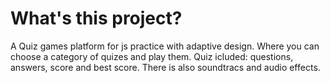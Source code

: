 # What's this project?
A Quiz games platform for js practice with adaptive design. Where you can choose a category of quizes and play them. Quiz icluded: questions, answers, score and best score. There is also soundtracs and audio effects.  
